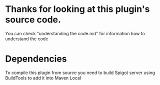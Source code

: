 # Thanks for looking at this plugin's source code.

You can check "understanding the code.md" for information how to understand the code


# Dependencies

To compile this plugin from source you need to build Spigot server using BuildTools to add it into Maven Local